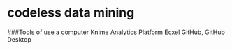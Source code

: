# codeless data mining
 
###Tools of use
a computer
Knime Analytics Platform
Ecxel
GitHub, GitHub Desktop

